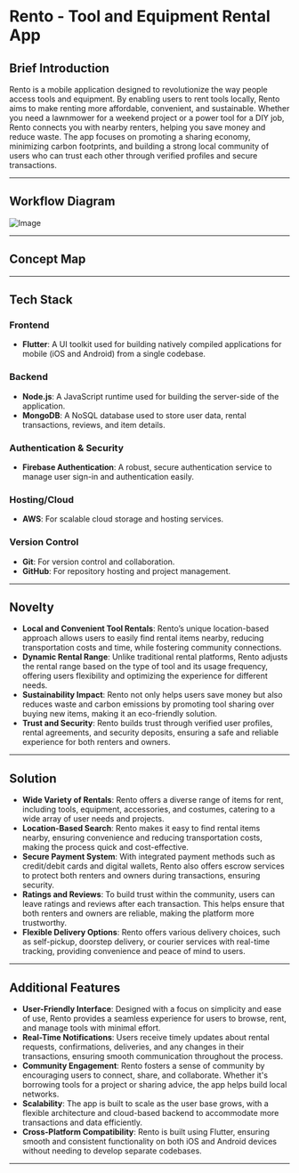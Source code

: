 # Rento - Tool and Equipment Rental App

## Brief Introduction
Rento is a mobile application designed to revolutionize the way people access tools and equipment. By enabling users to rent tools locally, Rento aims to make renting more affordable, convenient, and sustainable. Whether you need a lawnmower for a weekend project or a power tool for a DIY job, Rento connects you with nearby renters, helping you save money and reduce waste. The app focuses on promoting a sharing economy, minimizing carbon footprints, and building a strong local community of users who can trust each other through verified profiles and secure transactions.

---

## Workflow Diagram

![Image](https://github.com/user-attachments/assets/63eea8aa-2f66-4b7d-9393-a01e54e3d54c)

---

## Concept Map

---

## Tech Stack

### Frontend
- **Flutter**: A UI toolkit used for building natively compiled applications for mobile (iOS and Android) from a single codebase.

### Backend
- **Node.js**: A JavaScript runtime used for building the server-side of the application.
- **MongoDB**: A NoSQL database used to store user data, rental transactions, reviews, and item details.

### Authentication & Security
- **Firebase Authentication**: A robust, secure authentication service to manage user sign-in and authentication easily.

### Hosting/Cloud
- **AWS**: For scalable cloud storage and hosting services.

### Version Control
- **Git**: For version control and collaboration.
- **GitHub**: For repository hosting and project management.

---

## Novelty
- **Local and Convenient Tool Rentals**: Rento’s unique location-based approach allows users to easily find rental items nearby, reducing transportation costs and time, while fostering community connections.
- **Dynamic Rental Range**: Unlike traditional rental platforms, Rento adjusts the rental range based on the type of tool and its usage frequency, offering users flexibility and optimizing the experience for different needs.
- **Sustainability Impact**: Rento not only helps users save money but also reduces waste and carbon emissions by promoting tool sharing over buying new items, making it an eco-friendly solution.
- **Trust and Security**: Rento builds trust through verified user profiles, rental agreements, and security deposits, ensuring a safe and reliable experience for both renters and owners.

---

## Solution
- **Wide Variety of Rentals**: Rento offers a diverse range of items for rent, including tools, equipment, accessories, and costumes, catering to a wide array of user needs and projects.
- **Location-Based Search**: Rento makes it easy to find rental items nearby, ensuring convenience and reducing transportation costs, making the process quick and cost-effective.
- **Secure Payment System**: With integrated payment methods such as credit/debit cards and digital wallets, Rento also offers escrow services to protect both renters and owners during transactions, ensuring security.
- **Ratings and Reviews**: To build trust within the community, users can leave ratings and reviews after each transaction. This helps ensure that both renters and owners are reliable, making the platform more trustworthy.
- **Flexible Delivery Options**: Rento offers various delivery choices, such as self-pickup, doorstep delivery, or courier services with real-time tracking, providing convenience and peace of mind to users.

---

## Additional Features
- **User-Friendly Interface**: Designed with a focus on simplicity and ease of use, Rento provides a seamless experience for users to browse, rent, and manage tools with minimal effort.
- **Real-Time Notifications**: Users receive timely updates about rental requests, confirmations, deliveries, and any changes in their transactions, ensuring smooth communication throughout the process.
- **Community Engagement**: Rento fosters a sense of community by encouraging users to connect, share, and collaborate. Whether it's borrowing tools for a project or sharing advice, the app helps build local networks.
- **Scalability**: The app is built to scale as the user base grows, with a flexible architecture and cloud-based backend to accommodate more transactions and data efficiently.
- **Cross-Platform Compatibility**: Rento is built using Flutter, ensuring smooth and consistent functionality on both iOS and Android devices without needing to develop separate codebases.

---
```

